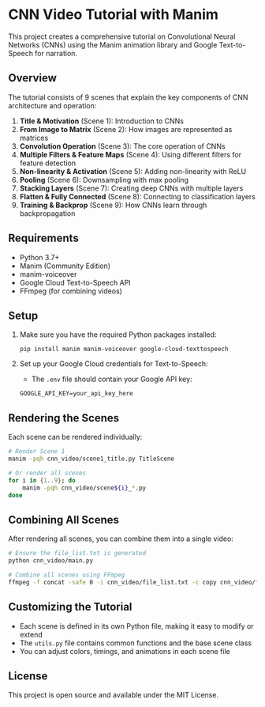 # CNN Video Tutorial with Manim

This project creates a comprehensive tutorial on Convolutional Neural Networks (CNNs) using the Manim animation library and Google Text-to-Speech for narration.

## Overview

The tutorial consists of 9 scenes that explain the key components of CNN architecture and operation:

1. **Title & Motivation** (Scene 1): Introduction to CNNs
2. **From Image to Matrix** (Scene 2): How images are represented as matrices
3. **Convolution Operation** (Scene 3): The core operation of CNNs
4. **Multiple Filters & Feature Maps** (Scene 4): Using different filters for feature detection
5. **Non-linearity & Activation** (Scene 5): Adding non-linearity with ReLU
6. **Pooling** (Scene 6): Downsampling with max pooling
7. **Stacking Layers** (Scene 7): Creating deep CNNs with multiple layers
8. **Flatten & Fully Connected** (Scene 8): Connecting to classification layers
9. **Training & Backprop** (Scene 9): How CNNs learn through backpropagation

## Requirements

- Python 3.7+
- Manim (Community Edition)
- manim-voiceover
- Google Cloud Text-to-Speech API
- FFmpeg (for combining videos)

## Setup

1. Make sure you have the required Python packages installed:
   ```
   pip install manim manim-voiceover google-cloud-texttospeech
   ```

2. Set up your Google Cloud credentials for Text-to-Speech:
   - The `.env` file should contain your Google API key:
   ```
   GOOGLE_API_KEY=your_api_key_here
   ```

## Rendering the Scenes

Each scene can be rendered individually:

```bash
# Render Scene 1
manim -pqh cnn_video/scene1_title.py TitleScene

# Or render all scenes
for i in {1..9}; do
    manim -pqh cnn_video/scene${i}_*.py
done
```

## Combining All Scenes

After rendering all scenes, you can combine them into a single video:

```bash
# Ensure the file_list.txt is generated
python cnn_video/main.py

# Combine all scenes using FFmpeg
ffmpeg -f concat -safe 0 -i cnn_video/file_list.txt -c copy cnn_video/full_cnn_video.mp4
```

## Customizing the Tutorial

- Each scene is defined in its own Python file, making it easy to modify or extend
- The `utils.py` file contains common functions and the base scene class
- You can adjust colors, timings, and animations in each scene file

## License

This project is open source and available under the MIT License. 